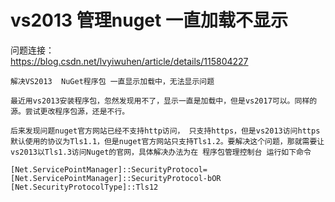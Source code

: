 
# vs2013 管理nuget 一直加载不显示
问题连接：  
https://blog.csdn.net/lvyiwuhen/article/details/115804227  
```shell
解决VS2013  NuGet程序包 一直显示加载中，无法显示问题

最近用vs2013安装程序包，忽然发现用不了，显示一直是加载中，但是vs2017可以。同样的源。尝试更改程序包源，还是不行。

后来发现问题nuget官方网站已经不支持http访问， 只支持https，但是vs2013访问https默认使用的协议为Tls1.1，但是nuget官方网站只支持Tls1.2。要解决这个问题，那就需要让vs2013以Tls1.3访问Nuget的官网，具体解决办法为在 程序包管理控制台 运行如下命令

[Net.ServicePointManager]::SecurityProtocol=[Net.ServicePointManager]::SecurityProtocol-bOR [Net.SecurityProtocolType]::Tls12
```

